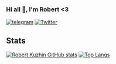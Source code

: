### Hi all 👋, I'm Robert <3

<a href="https://t.me/zqxSzn"><img src="https://img.shields.io/badge/-Telegram-0088cc?style=flat-square&logo=telegram" alt="telegram"/></a>
<a href="https://twitter.com/RKuzhin" target="_blank"><img src="https://img.shields.io/badge/-Twitter-1ca0f1?style=flat-square&labelColor=1ca0f1&logo=twitter&logoColor=white" alt="Twitter"></a>

## Stats

[![Robert Kuzhin GitHub stats](https://github-readme-stats.vercel.app/api?username=lordSzn&theme=tokyonight&count_private=true)](https://github.com/anuraghazra/github-readme-stats)
[![Top Langs](https://github-readme-stats.vercel.app/api/top-langs/?username=lordSzn&theme=tokyonight&layout=compact)](https://github.com/anuraghazra/github-readme-stats)
